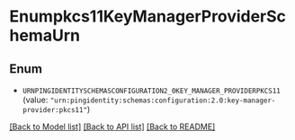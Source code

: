# Enumpkcs11KeyManagerProviderSchemaUrn

## Enum


* `URNPINGIDENTITYSCHEMASCONFIGURATION2_0KEY_MANAGER_PROVIDERPKCS11` (value: `"urn:pingidentity:schemas:configuration:2.0:key-manager-provider:pkcs11"`)


[[Back to Model list]](../README.md#documentation-for-models) [[Back to API list]](../README.md#documentation-for-api-endpoints) [[Back to README]](../README.md)


